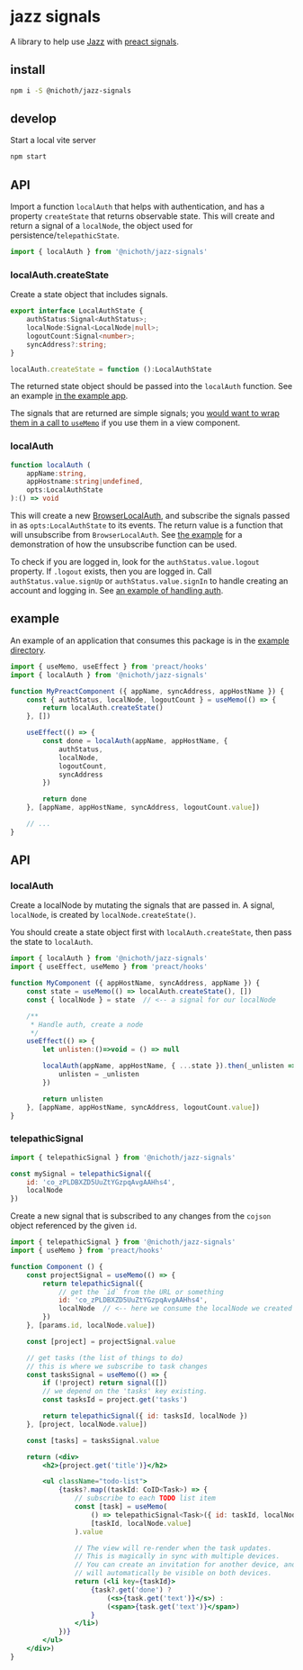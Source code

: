 # jazz signals
A library to help use [Jazz](https://jazz.tools/) with [preact signals](https://preactjs.com/blog/introducing-signals/).

## install
```bash
npm i -S @nichoth/jazz-signals
```

## develop
Start a local vite server

```bash
npm start
```

## API
Import a function `localAuth` that helps with authentication, and has a property `createState` that returns observable state. This will create and return a signal of a `localNode`, the object used for persistence/`telepathicState`.

```js
import { localAuth } from '@nichoth/jazz-signals'
```

### localAuth.createState
Create a state object that includes signals.

```ts
export interface LocalAuthState {
    authStatus:Signal<AuthStatus>;
    localNode:Signal<LocalNode|null>;
    logoutCount:Signal<number>;
    syncAddress?:string;
}

localAuth.createState = function ():LocalAuthState
```

The returned state object should be passed into the `localAuth` function. See an example [in the example app](https://github.com/nichoth/jazz-signals/blob/main/example/todo-app.tsx#L27).

The signals that are returned are simple signals; you [would want to wrap them in a call to `useMemo`](https://preactjs.com/guide/v10/signals/#local-state-with-signals) if you use them in a view component.

### localAuth
```ts
function localAuth (
    appName:string,
    appHostname:string|undefined,
    opts:LocalAuthState
):() => void
```

This will create a new [BrowserLocalAuth](https://github.com/gardencmp/jazz/tree/fe1092ccf639d5cdb5013056d1184a415af826d0/packages/jazz-browser-auth-local), and subscribe the signals passed in as `opts:LocalAuthState` to its events. The return value is a function that will unsubscribe from `BrowserLocalAuth`. See [the example](https://github.com/nichoth/jazz-signals/blob/main/example/todo-app.tsx#L33) for a demonstration of how the unsubscribe function can be used.

To check if you are logged in, look for the `authStatus.value.logout` property. If `.logout` exists, then you are logged in. Call `authStatus.value.signUp` or `authStatus.value.signIn` to handle creating an account and logging in. See [an example of handling auth](https://github.com/nichoth/jazz-signals/blob/main/example/login.tsx#L54).

## example
An example of an application that consumes this package is in the [example directory](https://github.com/nichoth/jazz-signals/tree/main/example).

```js
import { useMemo, useEffect } from 'preact/hooks'
import { localAuth } from '@nichoth/jazz-signals'

function MyPreactComponent ({ appName, syncAddress, appHostName }) {
    const { authStatus, localNode, logoutCount } = useMemo(() => {
        return localAuth.createState()
    }, [])

    useEffect(() => {
        const done = localAuth(appName, appHostName, {
            authStatus,
            localNode,
            logoutCount,
            syncAddress
        })

        return done
    }, [appName, appHostName, syncAddress, logoutCount.value])

    // ...
}
```

## API

### localAuth
Create a localNode by mutating the signals that are passed in. A signal, `localNode`, is created by `localNode.createState()`.

You should create a state object first with `localAuth.createState`, then pass the state to `localAuth`.

```js
import { localAuth } from '@nichoth/jazz-signals'
import { useEffect, useMemo } from 'preact/hooks'

function MyComponent ({ appHostName, syncAddress, appName }) {
    const state = useMemo(() => localAuth.createState(), [])
    const { localNode } = state  // <-- a signal for our localNode

    /**
     * Handle auth, create a node
     */
    useEffect(() => {
        let unlisten:()=>void = () => null

        localAuth(appName, appHostName, { ...state }).then(_unlisten => {
            unlisten = _unlisten
        })

        return unlisten
    }, [appName, appHostName, syncAddress, logoutCount.value])
}
```

### telepathicSignal 
```js
import { telepathicSignal } from '@nichoth/jazz-signals'

const mySignal = telepathicSignal({
    id: 'co_zPLDBXZD5UuZtYGzpqAvgAAHhs4',
    localNode
})
```

Create a new signal that is subscribed to any changes from the `cojson`
object referenced by the given `id`.

```jsx
import { telepathicSignal } from '@nichoth/jazz-signals'
import { useMemo } from 'preact/hooks'

function Component () {
    const projectSignal = useMemo(() => {
        return telepathicSignal({
            // get the `id` from the URL or something
            id: 'co_zPLDBXZD5UuZtYGzpqAvgAAHhs4',
            localNode  // <-- here we consume the localNode we created earlier
        })
    }, [params.id, localNode.value])

    const [project] = projectSignal.value

    // get tasks (the list of things to do)
    // this is where we subscribe to task changes
    const tasksSignal = useMemo(() => {
        if (!project) return signal([])
        // we depend on the 'tasks' key existing.
        const tasksId = project.get('tasks')

        return telepathicSignal({ id: tasksId, localNode })
    }, [project, localNode.value])

    const [tasks] = tasksSignal.value

    return (<div>
        <h2>{project.get('title')}</h2>

        <ul className="todo-list">
            {tasks?.map((taskId: CoID<Task>) => {
                // subscribe to each TODO list item
                const [task] = useMemo(
                    () => telepathicSignal<Task>({ id: taskId, localNode }),
                    [taskId, localNode.value]
                ).value

                // The view will re-render when the task updates.
                // This is magically in sync with multiple devices.
                // You can create an invitation for another device, and changes
                // will automatically be visible on both devices.
                return (<li key={taskId}>
                    {task?.get('done') ?
                        (<s>{task.get('text')}</s>) :
                        (<span>{task.get('text')}</span>)
                    }
                </li>)
            })}
        </ul>
    </div>)
}
```
